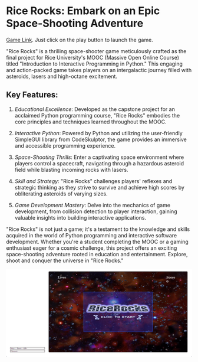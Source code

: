 Rice Rocks: Embark on an Epic Space-Shooting Adventure
======================================================  

[Game Link](https://py2.codeskulptor.org/#user40_mPZsI98jU7_4.py). Just click on the play button to launch the game.  

"Rice Rocks" is a thrilling space-shooter game meticulously crafted as the final project for Rice University's MOOC (Massive Open Online Course) titled "Introduction to Interactive Programming in Python." This engaging and action-packed game takes players on an intergalactic journey filled with asteroids, lasers and high-octane excitement.

## Key Features:

1. *Educational Excellence*: Developed as the capstone project for an acclaimed Python programming course, "Rice Rocks" embodies the core principles and techniques learned throughout the MOOC.

2. *Interactive Python*: Powered by Python and utilizing the user-friendly SimpleGUI library from CodeSkulptor, the game provides an immersive and accessible programming experience.

3. *Space-Shooting Thrills*: Enter a captivating space environment where players control a spacecraft, navigating through a hazardous asteroid field while blasting incoming rocks with lasers.

4. *Skill and Strategy*: "Rice Rocks" challenges players' reflexes and strategic thinking as they strive to survive and achieve high scores by obliterating asteroids of varying sizes.

5. *Game Development Mastery*: Delve into the mechanics of game development, from collision detection to player interaction, gaining valuable insights into building interactive applications.

"Rice Rocks" is not just a game; it's a testament to the knowledge and skills acquired in the world of Python programming and interactive software development. Whether you're a student completing the MOOC or a gaming enthusiast eager for a cosmic challenge, this project offers an exciting space-shooting adventure rooted in education and entertainment. Explore, shoot and conquer the universe in "Rice Rocks."  

![Main Page](./assets/main_page.png)
